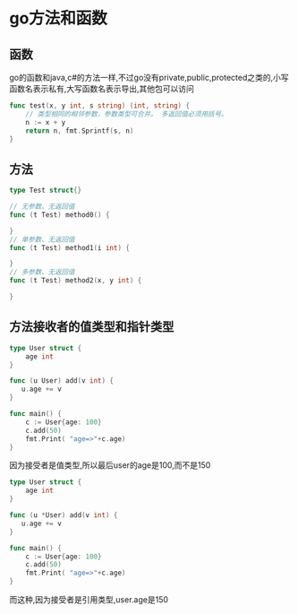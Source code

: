 # go方法和函数

## 函数

go的函数和java,c#的方法一样,不过go没有private,public,protected之类的,小写函数名表示私有,大写函数名表示导出,其他包可以访问

```go
func test(x, y int, s string) (int, string) {
    // 类型相同的相邻参数，参数类型可合并。 多返回值必须用括号。
    n := x + y          
    return n, fmt.Sprintf(s, n)
}
```

## 方法

```go
type Test struct{}

// 无参数、无返回值
func (t Test) method0() {

}
// 单参数、无返回值
func (t Test) method1(i int) {

}
// 多参数、无返回值
func (t Test) method2(x, y int) {

}
```

## 方法接收者的值类型和指针类型

```go
type User struct {
    age int
}

func (u User) add(v int) {
   u.age += v
}

func main() {
    c := User{age: 100}
    c.add(50)
    fmt.Print( "age=>"+c.age)
}

```

因为接受者是值类型,所以最后user的age是100,而不是150

```go
type User struct {
    age int
}

func (u *User) add(v int) {
   u.age += v
}

func main() {
    c := User{age: 100}
    c.add(50)
    fmt.Print( "age=>"+c.age)
}
```

而这种,因为接受者是引用类型,user.age是150
